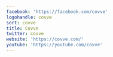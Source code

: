 ```yaml
---
facebook: 'https://facebook.com/covve'
logohandle: covve
sort: covve
title: Covve
twitter: covve
website: 'https://covve.com/'
youtube: 'https://youtube.com/covve'
---
```

